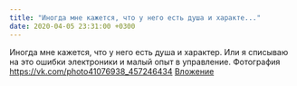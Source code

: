 ```yaml
---
title: "Иногда мне кажется, что у него есть душа и характе..."
date: 2020-04-05 23:31:00 +0300
---
```


Иногда мне кажется, что у него есть душа и характер. Или я списываю на это ошибки электроники и малый опыт в управление.
Фотография
<a class="vk-attach" href="https://vk.com/photo41076938_457246434">https://vk.com/photo41076938_457246434</a>
<a class="vk-attach" href="https://vk.com/photo41076938_457246434">Вложение</a>

